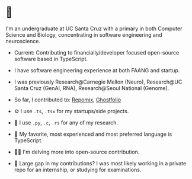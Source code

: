 # 👋 
I'm an undergraduate at UC Santa Cruz with a primary in both Computer Science and Biology, concentrating in software engineering and neuroscience.  

- Current: Contributing to financially/developer focused open-source software based in TypeScript.

- I have software engineering experience at both FAANG and startup.

- I was previously Research@Carnegie Mellon (Neuro), Research@UC Santa Cruz (GenAI, RNA), Research@Seoul National (Genome).

- So far, I contributed to: [Repomix](https://github.com/yamadashy/repomix), [Ghostfolio](https://github.com/ghostfolio/ghostfolio)

- ⚙️ I use `.ts`, `.tsx` for my startups/side projects. 

- 🔎 I use `.py`, `.c`, `.rs` for any of my research.

- 🌟 My favorite, most experienced and most preferred language is TypeScript.

- 🧑‍🎓 I'm delving more into open-source contribution.

- 📝 Large gap in my contributions? I was most likely working in a private repo for an internship, or studying for examinations.
